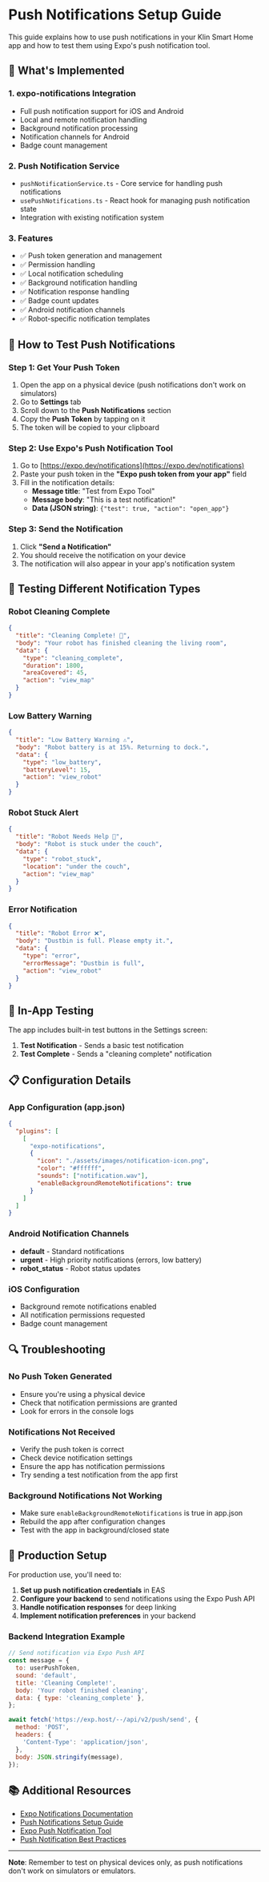 # Push Notifications Setup Guide

This guide explains how to use push notifications in your Klin Smart Home app and how to test them using Expo's push notification tool.

## 🚀 What's Implemented

### 1. **expo-notifications Integration**
- Full push notification support for iOS and Android
- Local and remote notification handling
- Background notification processing
- Notification channels for Android
- Badge count management

### 2. **Push Notification Service**
- `pushNotificationService.ts` - Core service for handling push notifications
- `usePushNotifications.ts` - React hook for managing push notification state
- Integration with existing notification system

### 3. **Features**
- ✅ Push token generation and management
- ✅ Permission handling
- ✅ Local notification scheduling
- ✅ Background notification handling
- ✅ Notification response handling
- ✅ Badge count updates
- ✅ Android notification channels
- ✅ Robot-specific notification templates

## 📱 How to Test Push Notifications

### Step 1: Get Your Push Token
1. Open the app on a physical device (push notifications don't work on simulators)
2. Go to **Settings** tab
3. Scroll down to the **Push Notifications** section
4. Copy the **Push Token** by tapping on it
5. The token will be copied to your clipboard

### Step 2: Use Expo's Push Notification Tool
1. Go to [https://expo.dev/notifications](https://expo.dev/notifications)
2. Paste your push token in the **"Expo push token from your app"** field
3. Fill in the notification details:
   - **Message title**: "Test from Expo Tool"
   - **Message body**: "This is a test notification!"
   - **Data (JSON string)**: `{"test": true, "action": "open_app"}`

### Step 3: Send the Notification
1. Click **"Send a Notification"**
2. You should receive the notification on your device
3. The notification will also appear in your app's notification system

## 🔧 Testing Different Notification Types

### Robot Cleaning Complete
```json
{
  "title": "Cleaning Complete! 🎉",
  "body": "Your robot has finished cleaning the living room",
  "data": {
    "type": "cleaning_complete",
    "duration": 1800,
    "areaCovered": 45,
    "action": "view_map"
  }
}
```

### Low Battery Warning
```json
{
  "title": "Low Battery Warning ⚠️",
  "body": "Robot battery is at 15%. Returning to dock.",
  "data": {
    "type": "low_battery",
    "batteryLevel": 15,
    "action": "view_robot"
  }
}
```

### Robot Stuck Alert
```json
{
  "title": "Robot Needs Help 🤖",
  "body": "Robot is stuck under the couch",
  "data": {
    "type": "robot_stuck",
    "location": "under the couch",
    "action": "view_map"
  }
}
```

### Error Notification
```json
{
  "title": "Robot Error ❌",
  "body": "Dustbin is full. Please empty it.",
  "data": {
    "type": "error",
    "errorMessage": "Dustbin is full",
    "action": "view_robot"
  }
}
```

## 🧪 In-App Testing

The app includes built-in test buttons in the Settings screen:

1. **Test Notification** - Sends a basic test notification
2. **Test Complete** - Sends a "cleaning complete" notification

## 📋 Configuration Details

### App Configuration (app.json)
```json
{
  "plugins": [
    [
      "expo-notifications",
      {
        "icon": "./assets/images/notification-icon.png",
        "color": "#ffffff",
        "sounds": ["notification.wav"],
        "enableBackgroundRemoteNotifications": true
      }
    ]
  ]
}
```

### Android Notification Channels
- **default** - Standard notifications
- **urgent** - High priority notifications (errors, low battery)
- **robot_status** - Robot status updates

### iOS Configuration
- Background remote notifications enabled
- All notification permissions requested
- Badge count management

## 🔍 Troubleshooting

### No Push Token Generated
- Ensure you're using a physical device
- Check that notification permissions are granted
- Look for errors in the console logs

### Notifications Not Received
- Verify the push token is correct
- Check device notification settings
- Ensure the app has notification permissions
- Try sending a test notification from the app first

### Background Notifications Not Working
- Make sure `enableBackgroundRemoteNotifications` is true in app.json
- Rebuild the app after configuration changes
- Test with the app in background/closed state

## 🚀 Production Setup

For production use, you'll need to:

1. **Set up push notification credentials** in EAS
2. **Configure your backend** to send notifications using the Expo Push API
3. **Handle notification responses** for deep linking
4. **Implement notification preferences** in your backend

### Backend Integration Example
```javascript
// Send notification via Expo Push API
const message = {
  to: userPushToken,
  sound: 'default',
  title: 'Cleaning Complete!',
  body: 'Your robot finished cleaning',
  data: { type: 'cleaning_complete' },
};

await fetch('https://exp.host/--/api/v2/push/send', {
  method: 'POST',
  headers: {
    'Content-Type': 'application/json',
  },
  body: JSON.stringify(message),
});
```

## 📚 Additional Resources

- [Expo Notifications Documentation](https://docs.expo.dev/versions/latest/sdk/notifications/)
- [Push Notifications Setup Guide](https://docs.expo.dev/push-notifications/push-notifications-setup/)
- [Expo Push Notification Tool](https://expo.dev/notifications)
- [Push Notification Best Practices](https://docs.expo.dev/push-notifications/what-you-need-to-know/)

---

**Note**: Remember to test on physical devices only, as push notifications don't work on simulators or emulators.
